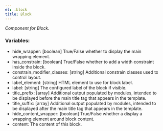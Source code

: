 ```yaml
---
el: .block
title: Block
---
```

_Component for Block_.

### Variables:
* hide_wrapper: [boolean] True/False whether to display the main 
wrapping element.
* has_constrain: [boolean] True/False whether to add a width constraint 
inside the block.
* constrain_modifier_classes: [string] Additional constrain classes 
used to control layout.
* label_element: [string] HTML element to use for block label.
* label: [string] The configured label of the block if visible.
* title_prefix: [array] Additional output populated by modules, intended 
to be displayed before the main title tag that appears in the template.
* title_suffix: [array] Additional output populated by modules, intended 
to be displayed after the main title tag that appears in the template.
* hide_content_wrapper: [boolean] True/False whether a display a wrapping 
element around block content.
* content:  The content of this block.
